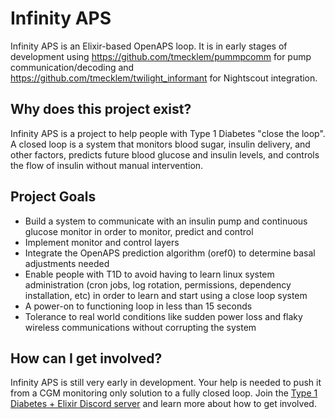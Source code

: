 # Infinity APS

Infinity APS is an Elixir-based OpenAPS loop. It is in early stages of development using https://github.com/tmecklem/pummpcomm for pump communication/decoding and https://github.com/tmecklem/twilight_informant for Nightscout integration.

## Why does this project exist?

Infinity APS is a project to help people with Type 1 Diabetes "close the loop". A closed loop is a system that monitors blood sugar, insulin delivery, and other factors, predicts future blood glucose and insulin levels, and controls the flow of insulin without manual intervention.

## Project Goals

* Build a system to communicate with an insulin pump and continuous glucose monitor in order to monitor, predict and control
* Implement monitor and control layers
* Integrate the OpenAPS prediction algorithm (oref0) to determine basal adjustments needed
* Enable people with T1D to avoid having to learn linux system administration (cron jobs, log rotation, permissions, dependency installation, etc) in order to learn and start using a close loop system
* A power-on to functioning loop in less than 15 seconds
* Tolerance to real world conditions like sudden power loss and flaky wireless communications without corrupting the system

## How can I get involved?

Infinity APS is still very early in development. Your help is needed to push it from a CGM monitoring only solution to a fully closed loop. Join the [Type 1 Diabetes + Elixir Discord server](https://discord.gg/XfJ78mA) and learn more about how to get involved.
